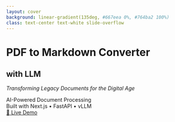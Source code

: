 ```yaml
---
layout: cover
background: linear-gradient(135deg, #667eea 0%, #764ba2 100%)
class: text-center text-white slide-overflow
---
```


# PDF to Markdown Converter
## with LLM

*Transforming Legacy Documents for the Digital Age*

<div class="mt-12">
  <div class="text-xl opacity-80">
    AI-Powered Document Processing
  </div>
  <div class="text-lg opacity-60 mt-2">
    Built with Next.js • FastAPI • vLLM
  </div>
</div>

<div class="abs-br m-6 flex gap-2">
  <a href="https://pdf2markdown.tech:24680/" target="_blank" alt="Live Demo"
    class="text-xl slidev-icon-btn opacity-50 !border-none !hover:text-white">
    🚀 Live Demo
  </a>
</div> 